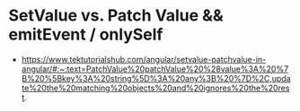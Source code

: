 # SetValue vs. Patch Value && emitEvent / onlySelf

- https://www.tektutorialshub.com/angular/setvalue-patchvalue-in-angular/#:~:text=PatchValue%20patchValue%20%28value%3A%20%7B%20%5Bkey%3A%20string%5D%3A%20any%3B%20%7D%2C,update%20the%20matching%20objects%20and%20ignores%20the%20rest.
